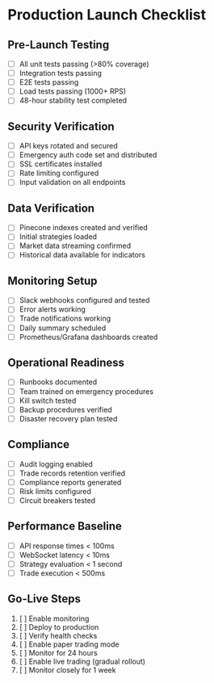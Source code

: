 # Production Launch Checklist

## Pre-Launch Testing
- [ ] All unit tests passing (>80% coverage)
- [ ] Integration tests passing
- [ ] E2E tests passing
- [ ] Load tests passing (1000+ RPS)
- [ ] 48-hour stability test completed

## Security Verification
- [ ] API keys rotated and secured
- [ ] Emergency auth code set and distributed
- [ ] SSL certificates installed
- [ ] Rate limiting configured
- [ ] Input validation on all endpoints

## Data Verification
- [ ] Pinecone indexes created and verified
- [ ] Initial strategies loaded
- [ ] Market data streaming confirmed
- [ ] Historical data available for indicators

## Monitoring Setup
- [ ] Slack webhooks configured and tested
- [ ] Error alerts working
- [ ] Trade notifications working
- [ ] Daily summary scheduled
- [ ] Prometheus/Grafana dashboards created

## Operational Readiness
- [ ] Runbooks documented
- [ ] Team trained on emergency procedures
- [ ] Kill switch tested
- [ ] Backup procedures verified
- [ ] Disaster recovery plan tested

## Compliance
- [ ] Audit logging enabled
- [ ] Trade records retention verified
- [ ] Compliance reports generated
- [ ] Risk limits configured
- [ ] Circuit breakers tested

## Performance Baseline
- [ ] API response times < 100ms
- [ ] WebSocket latency < 10ms
- [ ] Strategy evaluation < 1 second
- [ ] Trade execution < 500ms

## Go-Live Steps
1. [ ] Enable monitoring
2. [ ] Deploy to production
3. [ ] Verify health checks
4. [ ] Enable paper trading mode
5. [ ] Monitor for 24 hours
6. [ ] Enable live trading (gradual rollout)
7. [ ] Monitor closely for 1 week 